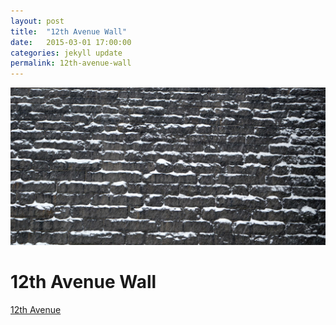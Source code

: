 ```yaml
---
layout: post
title:  "12th Avenue Wall"
date:   2015-03-01 17:00:00
categories: jekyll update
permalink: 12th-avenue-wall
---
```


![12th Avenue Wall](/img/12th-ave-wall_mini.jpg)

12th Avenue Wall
================

<a href="https://www.google.com/maps/place/40%C2%B049'17.4%22N+73%C2%B057'28.1%22W/@40.821506,-73.957808,19z/data=!3m1!4b1!4m2!3m1!1s0x0:0x0" target="_blank">12th Avenue</a>